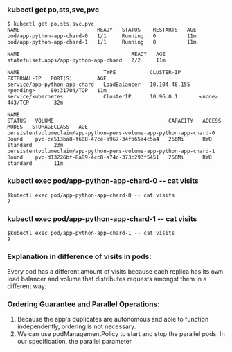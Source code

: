 ### **kubectl get po,sts,svc,pvc**
```
$ kubectl get po,sts,svc,pvc
NAME                         READY   STATUS    RESTARTS   AGE
pod/app-python-app-chard-0   1/1     Running   0          11m
pod/app-python-app-chard-1   1/1     Running   0          11m

NAME                                    READY   AGE
statefulset.apps/app-python-app-chard   2/2     11m

NAME                           TYPE           CLUSTER-IP      EXTERNAL-IP   PORT(S)        AGE
service/app-python-app-chard   LoadBalancer   10.104.46.155   <pending>     80:31704/TCP   11m
service/kubernetes             ClusterIP      10.96.0.1       <none>        443/TCP        32m

NAME                                                                  STATUS   VOLUME                                     CAPACITY   ACCESS MODES   STORAGECLASS   AGE
persistentvolumeclaim/app-python-pers-volume-app-python-app-chard-0   Bound    pvc-ce513ba8-f608-47ce-a967-34fb65a4c5a4   256Mi      RWO            standard       23m
persistentvolumeclaim/app-python-pers-volume-app-python-app-chard-1   Bound    pvc-d13226bf-8a89-4cc8-a74c-373c293f5451   256Mi      RWO            standard       11m
````

### **kubectl exec pod/app-python-app-chard-0 -- cat visits**
```
$kubectl exec pod/app-python-app-chard-0 -- cat visits
7
```

### **kubectl exec pod/app-python-app-chard-1 -- cat visits**
```
$kubectl exec pod/app-python-app-chard-1 -- cat visits
9
```

### **Explanation in difference of visits in pods:**
Every pod has a different amount of visits because each
replica has its own load balancer and volume that 
distributes requests amongst them in a different way.

### **Ordering Guarantee and Parallel Operations:**
1. Because the app's duplicates are autonomous and able to function independently, ordering is not necessary.
2. We can use podManagementPolicy to start and stop the parallel pods: In our specification, the parallel parameter